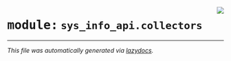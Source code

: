 <!-- markdownlint-disable -->

<a href="../src/sys_info_api/collectors/__init__.py"><img align="right" style="float:right;" src="https://img.shields.io/badge/-source-cccccc?style=flat-square"></a>

# <kbd>module:</kbd> `sys_info_api.collectors`








---

_This file was automatically generated via [lazydocs](https://github.com/ml-tooling/lazydocs)._
